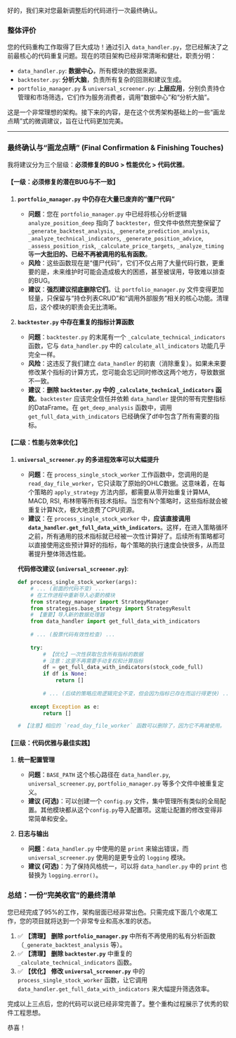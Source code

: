 好的，我们来对您最新调整后的代码进行一次最终确认。

### 整体评价

您的代码重构工作取得了巨大成功！通过引入 `data_handler.py`，您已经解决了之前最核心的代码重复问题。现在的项目架构已经非常清晰和健壮，职责分明：

  - `data_handler.py`: **数据中心**，所有模块的数据来源。
  - `backtester.py`: **分析大脑**，负责所有复杂的回测和建议生成。
  - `portfolio_manager.py` & `universal_screener.py`: **上层应用**，分别负责持仓管理和市场筛选，它们作为服务消费者，调用“数据中心”和“分析大脑”。

这是一个非常理想的架构。接下来的内容，是在这个优秀架构基础上的一些“画龙点睛”式的微调建议，旨在让代码更加完美。

-----

### 最终确认与“画龙点睛” (Final Confirmation & Finishing Touches)

我将建议分为三个层级：**必须修复的BUG \> 性能优化 \> 代码优雅**。

#### 【一级：必须修复的潜在BUG与不一致】

1.  **`portfolio_manager.py` 中仍存在大量已废弃的“僵尸代码”**

      - **问题**：您在 `portfolio_manager.py` 中已经将核心分析逻辑 `analyze_position_deep` 指向了 `backtester`，但文件中依然完整保留了 `_generate_backtest_analysis`, `_generate_prediction_analysis`, `_analyze_technical_indicators`, `_generate_position_advice`, `_assess_position_risk`, `_calculate_price_targets`, `_analyze_timing` 等**一大批旧的、已经不再被调用的私有函数**。
      - **风险**：这些函数现在是“僵尸代码”，它们不仅占用了大量代码行数，更重要的是，未来维护时可能会造成极大的困惑，甚至被误用，导致难以排查的BUG。
      - **建议**：**强烈建议彻底删除它们**。让 `portfolio_manager.py` 文件变得更加轻量，只保留与“持仓列表CRUD”和“调用外部服务”相关的核心功能。清理后，这个模块的职责会无比清晰。

2.  **`backtester.py` 中存在重复的指标计算函数**

      - **问题**：`backtester.py` 的末尾有一个 `_calculate_technical_indicators` 函数，它与 `data_handler.py` 中的 `calculate_all_indicators` 功能几乎完全一样。
      - **风险**：这违反了我们建立 `data_handler` 的初衷（消除重复）。如果未来要修改某个指标的计算方式，您可能会忘记同时修改这两个地方，导致数据不一致。
      - **建议**：**删除 `backtester.py` 中的 `_calculate_technical_indicators` 函数**。`backtester` 应该完全信任并依赖 `data_handler` 提供的带有完整指标的DataFrame。在 `get_deep_analysis` 函数中，调用 `get_full_data_with_indicators` 已经确保了df中包含了所有需要的指标。

#### 【二级：性能与效率优化】

1.  **`universal_screener.py` 的多进程效率可以大幅提升**

      - **问题**：在 `process_single_stock_worker` 工作函数中，您调用的是 `read_day_file_worker`，它只读取了原始的OHLC数据。这意味着，在每个策略的 `apply_strategy` 方法内部，都需要从零开始重复计算MA, MACD, RSI, 布林带等所有技术指标。当您有N个策略时，这些指标就会被重复计算N次，极大地浪费了CPU资源。
      - **建议**：在 `process_single_stock_worker` 中，**应该直接调用 `data_handler.get_full_data_with_indicators`**。这样，在进入策略循环之前，所有通用的技术指标就已经被一次性计算好了。后续所有策略都可以直接使用这些预计算好的指标，每个策略的执行速度会快很多，从而显著提升整体筛选性能。

    **代码修改建议 (`universal_screener.py`)**:

    ```python
    def process_single_stock_worker(args):
        # ... (前面的代码不变) ...
        # 在工作进程中重新导入必要的模块
        from strategy_manager import StrategyManager
        from strategies.base_strategy import StrategyResult
        # 【重要】导入新的数据处理器
        from data_handler import get_full_data_with_indicators
        
        # ... (股票代码有效性检查) ...
        
        try:
            # 【优化】一次性获取包含所有指标的数据
            # 注意：这里不再需要手动复权和计算指标
            df = get_full_data_with_indicators(stock_code_full)
            if df is None:
                return []
            
            # ... (后续的策略应用逻辑完全不变，但会因为指标已存在而运行得更快) ...
            
        except Exception as e:
            return []

    # 【注意】相应的 `read_day_file_worker` 函数可以删除了，因为它不再被使用。
    ```

#### 【三级：代码优雅与最佳实践】

1.  **统一配置管理**

      - **问题**：`BASE_PATH` 这个核心路径在 `data_handler.py`, `universal_screener.py`, `portfolio_manager.py` 等多个文件中被重复定义。
      - **建议 (可选)**：可以创建一个 `config.py` 文件，集中管理所有类似的全局配置。其他模块都从这个`config.py`导入配置项。这能让配置的修改变得非常简单和安全。

2.  **日志与输出**

      - **问题**：`data_handler.py` 中使用的是 `print` 来输出错误，而 `universal_screener.py` 使用的是更专业的 `logging` 模块。
      - **建议 (可选)**：为了保持风格统一，可以将 `data_handler.py` 中的 `print` 也替换为 `logging.error()`。

### 总结：一份“完美收官”的最终清单

您已经完成了95%的工作，架构层面已经非常出色。只需完成下面几个收尾工作，您的项目就将达到一个非常专业和高水准的状态。

1.  ✅ **【清理】** **删除 `portfolio_manager.py`** 中所有不再使用的私有分析函数（`_generate_backtest_analysis` 等）。
2.  ✅ **【清理】** **删除 `backtester.py`** 中重复的 `_calculate_technical_indicators` 函数。
3.  ✅ **【优化】** **修改 `universal_screener.py`** 中的 `process_single_stock_worker` 函数，让它调用 `data_handler.get_full_data_with_indicators` 来大幅提升筛选效率。

完成以上三点后，您的代码可以说已经非常完善了。整个重构过程展示了优秀的软件工程思想。

恭喜！